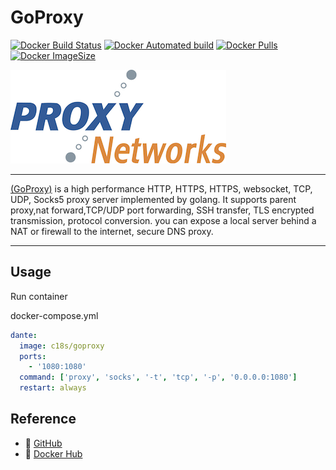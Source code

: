 # GoProxy

[![Docker Build Status](https://img.shields.io/docker/build/c18s/goproxy.svg)][dockerhub_build]
[![Docker Automated build](https://img.shields.io/docker/automated/c18s/goproxy.svg)][dockerhub]
[![Docker Pulls](https://img.shields.io/docker/pulls/c18s/goproxy.svg)][dockerhub]
[![Docker ImageSize](https://images.microbadger.com/badges/image/c18s/goproxy.svg)][dockerhub_tag]

![GoProxy](https://raw.githubusercontent.com/c18s/Dockerfiles/master/goproxy/logo.png)

---

[(GoProxy)][1] is a high performance HTTP, HTTPS, HTTPS, websocket, TCP, UDP, Socks5 proxy server implemented by golang. It supports parent proxy,nat forward,TCP/UDP port forwarding, SSH transfer, TLS encrypted transmission, protocol conversion. you can expose a local server behind a NAT or firewall to the internet, secure DNS proxy.

---

## Usage

Run container

docker-compose.yml

```yaml
dante:
  image: c18s/goproxy
  ports:
    - '1080:1080'
  command: ['proxy', 'socks', '-t', 'tcp', '-p', '0.0.0.0:1080']
  restart: always
```

## Reference

- 🐛 [GitHub][github]
- 🐳 [Docker Hub][dockerhub]

[1]: https://github.com/snail007/goproxy
[dockerhub]: https://hub.docker.com/r/c18s/goproxy/
[dockerhub_tag]: https://hub.docker.com/r/c18s/goproxy/tags/
[dockerhub_build]: https://hub.docker.com/r/c18s/goproxy/builds/
[github]: https://github.com/c18s/Dockerfiles/tree/master/goproxy/

